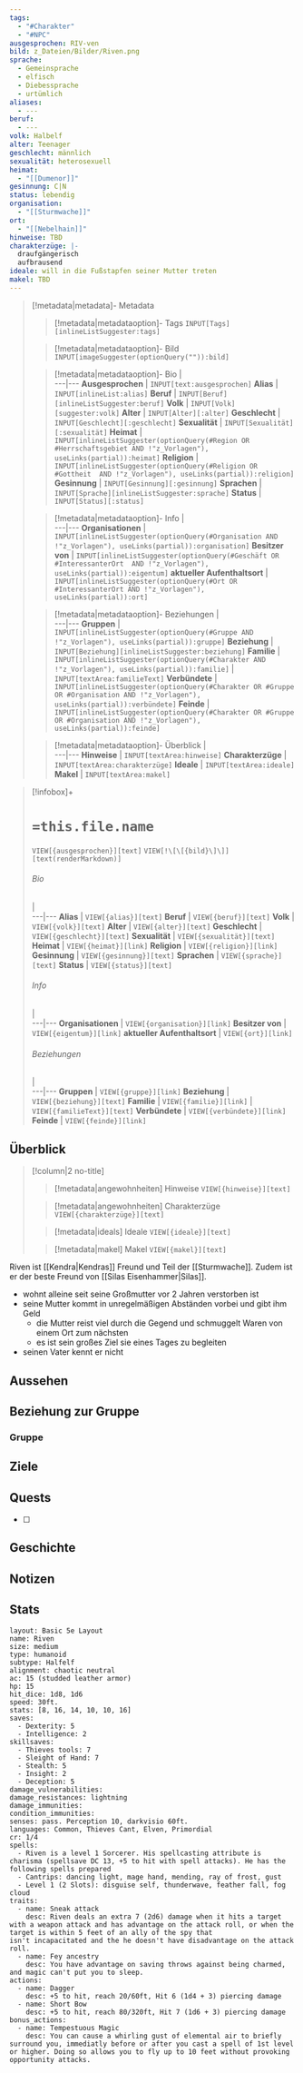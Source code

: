 ```yaml
---
tags:
  - "#Charakter"
  - "#NPC"
ausgesprochen: RIV-ven
bild: z_Dateien/Bilder/Riven.png
sprache:
  - Gemeinsprache
  - elfisch
  - Diebessprache
  - urtümlich
aliases:
  - ---
beruf:
  - ---
volk: Halbelf
alter: Teenager
geschlecht: männlich
sexualität: heterosexuell
heimat:
  - "[[Dumenor]]"
gesinnung: C|N
status: lebendig
organisation:
  - "[[Sturmwache]]"
ort:
  - "[[Nebelhain]]"
hinweise: TBD
charakterzüge: |-
  draufgängerisch
  aufbrausend
ideale: will in die Fußstapfen seiner Mutter treten
makel: TBD
---
```

>[!metadata|metadata]- Metadata
>>[!metadata|metadataoption]- Tags
>> `INPUT[Tags][inlineListSuggester:tags]`
>
>>[!metadata|metadataoption]- Bild
>>`INPUT[imageSuggester(optionQuery("")):bild]`
>
>>[!metadata|metadataoption]- Bio
>>  |  
>>---|---
>**Ausgesprochen** | `INPUT[text:ausgesprochen]`
>**Alias** | `INPUT[inlineList:alias]`
>**Beruf** | `INPUT[Beruf][inlineListSuggester:beruf]`
>**Volk** | `INPUT[Volk][suggester:volk]`
>**Alter** | `INPUT[Alter][:alter]`
>**Geschlecht** | `INPUT[Geschlecht][:geschlecht]`
>**Sexualität** |  `INPUT[Sexualität][:sexualität]`
>**Heimat** | `INPUT[inlineListSuggester(optionQuery(#Region OR #Herrschaftsgebiet AND !"z_Vorlagen"), useLinks(partial)):heimat]`
>**Religion** | `INPUT[inlineListSuggester(optionQuery(#Religion OR #Gottheit  AND !"z_Vorlagen"), useLinks(partial)):religion]`
>**Gesinnung** | `INPUT[Gesinnung][:gesinnung]`
>**Sprachen** | `INPUT[Sprache][inlineListSuggester:sprache]`
>**Status** | `INPUT[Status][:status]`
>
>>[!metadata|metadataoption]- Info
>>  |  
>>  ---|---
>>  **Organisationen** | `INPUT[inlineListSuggester(optionQuery(#Organisation AND !"z_Vorlagen"), useLinks(partial)):organisation]`
>>  **Besitzer von** | `INPUT[inlineListSuggester(optionQuery(#Geschäft OR #InteressanterOrt  AND !"z_Vorlagen"), useLinks(partial)):eigentum]`
>>  **aktueller Aufenthaltsort** | `INPUT[inlineListSuggester(optionQuery(#Ort OR #InteressanterOrt AND !"z_Vorlagen"), useLinks(partial)):ort]`
>
>>[!metadata|metadataoption]- Beziehungen
>>  |  
>>  ---|---
>>  **Gruppen** | `INPUT[inlineListSuggester(optionQuery(#Gruppe AND !"z_Vorlagen"), useLinks(partial)):gruppe]`
>>  **Beziehung** | `INPUT[Beziehung][inlineListSuggester:beziehung]`
>>  **Familie** | `INPUT[inlineListSuggester(optionQuery(#Charakter AND !"z_Vorlagen"), useLinks(partial)):familie]`
>>    | `INPUT[textArea:familieText]`
>>  **Verbündete** | `INPUT[inlineListSuggester(optionQuery(#Charakter OR #Gruppe OR #Organisation AND !"z_Vorlagen"), useLinks(partial)):verbündete]`
>>  **Feinde** | `INPUT[inlineListSuggester(optionQuery(#Charakter OR #Gruppe OR #Organisation AND !"z_Vorlagen"), useLinks(partial)):feinde]`
>
>>[!metadata|metadataoption]- Überblick
>>  |  
>>  ---|---
>>  **Hinweise** | `INPUT[textArea:hinweise]`
>>  **Charakterzüge** | `INPUT[textArea:charakterzüge]`
>>  **Ideale** | `INPUT[textArea:ideale]`
>>  **Makel** | `INPUT[textArea:makel]`


>[!infobox]+
># `=this.file.name`
>`VIEW[{ausgesprochen}][text]`
>`VIEW[!\[\[{bild}\]\]][text(renderMarkdown)]`
>
>###### Bio
>  |  
>  ---|---
>**Alias** | `VIEW[{alias}][text]`
>**Beruf** | `VIEW[{beruf}][text]`
>**Volk** | `VIEW[{volk}][text]`
>**Alter** | `VIEW[{alter}][text]`
>**Geschlecht** | `VIEW[{geschlecht}][text]`
>**Sexualität** |  `VIEW[{sexualität}][text]`
>**Heimat** | `VIEW[{heimat}][link]`
>**Religion** | `VIEW[{religion}][link]`
>**Gesinnung** | `VIEW[{gesinnung}][text]`
>**Sprachen** | `VIEW[{sprache}][text]`
>**Status** | `VIEW[{status}][text]`
>
>###### Info
>  |   
>  ---|---
>  **Organisationen** | `VIEW[{organisation}][link]`
>  **Besitzer von** | `VIEW[{eigentum}][link]`
>  **aktueller Aufenthaltsort** | `VIEW[{ort}][link]`
>
>###### Beziehungen
>  |   
>  ---|---
>  **Gruppen** | `VIEW[{gruppe}][link]`
>  **Beziehung** | `VIEW[{beziehung}][text]`
>  **Familie** | `VIEW[{familie}][link]`
>    | `VIEW[{familieText}][text]`
>  **Verbündete** | `VIEW[{verbündete}][link]`
>  **Feinde** | `VIEW[{feinde}][link]`


## Überblick
> [!column|2 no-title]
>
>> [!metadata|angewohnheiten] Hinweise
>> `VIEW[{hinweise}][text]`
>
>> [!metadata|angewohnheiten] Charakterzüge
>> `VIEW[{charakterzüge}][text]`
>
>> [!metadata|ideals] Ideale
>> `VIEW[{ideale}][text]`
> 
>> [!metadata|makel] Makel
>> `VIEW[{makel}][text]`

Riven ist [[Kendra|Kendras]] Freund und Teil der [[Sturmwache]]. Zudem ist er der beste Freund von [[Silas Eisenhammer|Silas]].
- wohnt alleine seit seine Großmutter vor 2 Jahren verstorben ist
- seine Mutter kommt in unregelmäßigen Abständen vorbei und gibt ihm Geld
	- die Mutter reist viel durch die Gegend und schmuggelt Waren von einem Ort zum nächsten
	- es ist sein großes Ziel sie eines Tages zu begleiten
- seinen Vater kennt er nicht

## Aussehen


## Beziehung zur Gruppe
### Gruppe


## Ziele


## Quests
- [ ] 

## Geschichte


## Notizen


## Stats

```statblock
layout: Basic 5e Layout
name: Riven
size: medium
type: humanoid
subtype: Halfelf
alignment: chaotic neutral
ac: 15 (studded leather armor)
hp: 15
hit_dice: 1d8, 1d6
speed: 30ft.
stats: [8, 16, 14, 10, 10, 16]
saves:
  - Dexterity: 5
  - Intelligence: 2
skillsaves:
  - Thieves tools: 7
  - Sleight of Hand: 7
  - Stealth: 5
  - Insight: 2
  - Deception: 5
damage_vulnerabilities: 
damage_resistances: lightning
damage_immunities: 
condition_immunities: 
senses: pass. Perception 10, darkvisio 60ft.
languages: Common, Thieves Cant, Elven, Primordial
cr: 1/4
spells:
  - Riven is a level 1 Sorcerer. His spellcasting attribute is charisma (spellsave DC 13, +5 to hit with spell attacks). He has the following spells prepared
  - Cantrips: dancing light, mage hand, mending, ray of frost, gust
  - Level 1 (2 Slots): disguise self, thunderwave, feather fall, fog cloud
traits:
  - name: Sneak attack
    desc: Riven deals an extra 7 (2d6) damage when it hits a target with a weapon attack and has advantage on the attack roll, or when the target is within 5 feet of an ally of the spy that isn't incapacitated and the he doesn't have disadvantage on the attack roll.
  - name: Fey ancestry
    desc: You have advantage on saving throws against being charmed, and magic can't put you to sleep.
actions:
  - name: Dagger
    desc: +5 to hit, reach 20/60ft, Hit 6 (1d4 + 3) piercing damage
  - name: Short Bow
    desc: +5 to hit, reach 80/320ft, Hit 7 (1d6 + 3) piercing damage
bonus_actions:
  - name: Tempestuous Magic
    desc: You can cause a whirling gust of elemental air to briefly surround you, immediatly before or after you cast a spell of 1st level or higher. Doing so allows you to fly up to 10 feet without provoking opportunity attacks.
```